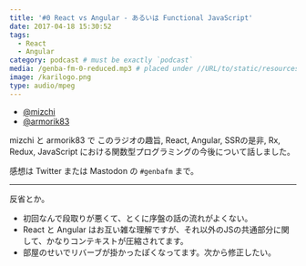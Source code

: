 ```yaml
---
title: '#0 React vs Angular - あるいは Functional JavaScript'
date: 2017-04-18 15:30:52
tags:
  - React
  - Angular
category: podcast # must be exactly `podcast`
media: /genba-fm-0-reduced.mp3 # placed under //URL/to/static/resources/path/to/media
image: /karilogo.png
type: audio/mpeg
---
```


<amp-audio>
  <source type="audio/mpeg" src="https://genba.fm/raw-assets/genba-fm-0-reduced.mp3">
</amp-audio>

- [@mizchi](https://twitter.com/mizchi)
- [@armorik83](https://twitter.com/armorik83)

mizchi と armorik83 で このラジオの趣旨, React, Angular, SSRの是非, Rx, Redux, JavaScript における関数型プログラミングの今後について話しました。

感想は Twitter または Mastodon の `#genbafm` まで。

---

反省とか。

- 初回なんで段取りが悪くて、とくに序盤の話の流れがよくない。
- React と Angular はお互い雑な理解ですが、それ以外のJSの共通部分に関して、かなりコンテキストが圧縮されてます。
- 部屋のせいでリバーブが掛かったぽくなってます。次から修正したい。
